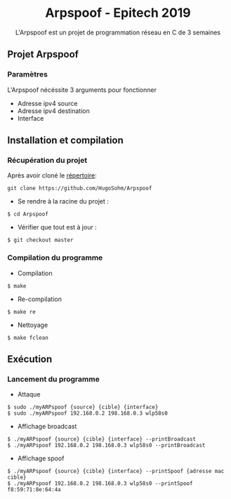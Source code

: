 <div align="center"><h1>Arpspoof - Epitech 2019</h1>

L'Arpspoof est un projet de programmation réseau en C de 3 semaines

</div>

## Projet Arpspoof

### Paramètres

L'Arpspoof nécéssite 3 arguments pour fonctionner

- Adresse ipv4 source
- Adresse ipv4 destination
- Interface

## Installation et compilation

### Récupération du projet

Après avoir cloné le [répertoire](https://github.com/HugoSohm/Arpspoof):

```
git clone https://github.com/HugoSohm/Arpspoof
```

- Se rendre à la racine du projet :

```
$ cd Arpspoof
```

- Vérifier que tout est à jour :

```
$ git checkout master
```

### Compilation du programme

- Compilation

```
$ make
```

- Re-compilation

```
$ make re
```

- Nettoyage

```
$ make fclean
```

## Exécution

### Lancement du programme

- Attaque
```
$ sudo ./myARPspoof {source} {cible} {interface}
$ sudo ./myARPspoof 192.168.0.2 198.168.0.3 wlp58s0
```

- Affichage broadcast
```
$ ./myARPspoof {source} {cible} {interface} --printBroadcast
$ ./myARPspoof 192.168.0.2 198.168.0.3 wlp58s0 --printBroadcast
```

- Affichage spoof
```
$ ./myARPspoof {source} {cible} {interface} --printSpoof {adresse mac cible}
$ ./myARPspoof 192.168.0.2 198.168.0.3 wlp58s0 --printSpoof f8:59:71:8e:64:4a
```
